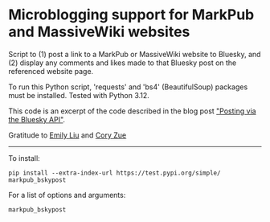 
Microblogging support for MarkPub and MassiveWiki websites
=========================

Script to (1) post a link to a MarkPub or MassiveWiki website to Bluesky,
and (2) display any comments and likes made to that Bluesky post on
the referenced website page.  

To run this Python script, 'requests' and 'bs4' (BeautifulSoup) packages must be installed. Tested with Python 3.12.

This code is an excerpt of the code described in the blog post ["Posting via the Bluesky API"](https://atproto.com/blog/create-post).

Gratitude to [Emily Liu](https://emilyliu.me/) and [Cory Zue](https://www.coryzue.com/)  

-----

To install:

``` shell
pip install --extra-index-url https://test.pypi.org/simple/ markpub_bskypost
```  


For a list of options and arguments:

```shell
markpub_bskypost
```   


